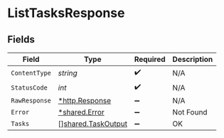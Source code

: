 # ListTasksResponse


## Fields

| Field                                                    | Type                                                     | Required                                                 | Description                                              |
| -------------------------------------------------------- | -------------------------------------------------------- | -------------------------------------------------------- | -------------------------------------------------------- |
| `ContentType`                                            | *string*                                                 | :heavy_check_mark:                                       | N/A                                                      |
| `StatusCode`                                             | *int*                                                    | :heavy_check_mark:                                       | N/A                                                      |
| `RawResponse`                                            | [*http.Response](https://pkg.go.dev/net/http#Response)   | :heavy_minus_sign:                                       | N/A                                                      |
| `Error`                                                  | [*shared.Error](../../models/shared/error.md)            | :heavy_minus_sign:                                       | Not Found                                                |
| `Tasks`                                                  | [][shared.TaskOutput](../../models/shared/taskoutput.md) | :heavy_minus_sign:                                       | OK                                                       |
